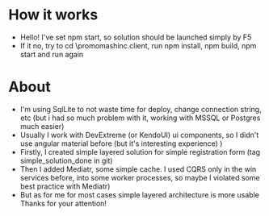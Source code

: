 # How it works
- Hello! I've set <SpaProxyLaunchCommand>npm start</SpaProxyLaunchCommand>, so solution should be launched simply by F5
- If it no, try to cd \promomashinc.client, run npm install, npm build, npm start and run again
# About
- I'm using SqlLite to not waste time for deploy, change connection string, etc (but i had so much problem with it, working with MSSQL or Postgres much easier)
- Usually I work with DevExtreme (or KendoUI) ui components, so I didn't use angular material before (but it's interesting experience) )
- Firstly, I created simple layered solution for simple registration form (tag simple_solution_done in git)
- Then I added Mediatr, some simple cache. I used CQRS only in the win services before, into some worker processes, so maybe I violated some best practice with Mediatr)
- But as for me for most cases simple layered architecture is more usable
Thanks for your attention!
